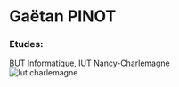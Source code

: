 <h1 id="gaëtan-pinot">Gaëtan PINOT</h1>
<h3 id="etudes">Etudes:</h3>
<p>BUT Informatique, IUT Nancy-Charlemagne<br />
<img
src="https://iut-charlemagne.univ-lorraine.fr/wp-content/uploads/2018/08/logo-orange-et-rouge.png"
alt="Iut charlemagne" /></p>
